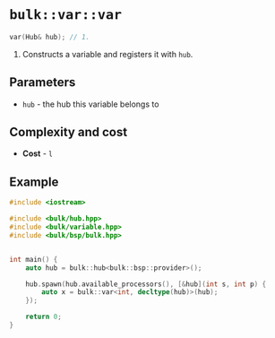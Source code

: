 # `bulk::var::var`

```cpp
var(Hub& hub); // 1.
```

1. Constructs a variable and registers it with `hub`.

## Parameters

* `hub` - the hub this variable belongs to

## Complexity and cost

* **Cost** - `l`

## Example

```cpp
#include <iostream>

#include <bulk/hub.hpp>
#include <bulk/variable.hpp>
#include <bulk/bsp/bulk.hpp>


int main() {
    auto hub = bulk::hub<bulk::bsp::provider>();

    hub.spawn(hub.available_processors(), [&hub](int s, int p) {
        auto x = bulk::var<int, decltype(hub)>(hub);
    });

    return 0;
}
```
